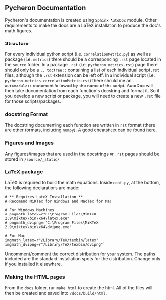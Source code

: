 ## Pycheron Documentation

Pycheron's documentation is created using `Sphinx AutoDoc` module. Other requirements to make the docs are a LaTeX 
installation to produce the doc's math figures.

### Structure
For every individual python script (i.e. `correlationMetric.py`) as well as package (i.e. `metrics`) there should be a
corresponding `.rst` page located in the `source` folder. In a package `.rst` (i.e. `pycheron.metrics.rst`) page there 
should only be a `.. toctree::` containing a list of each individual script`.rst` files, although the `.rst` extension
can be left off. In a individual script (i.e. `pycheron.metrics.correlationMetric.rst`) there should me an 
`.. automodule::` statement followed by the name of the script. AutoDoc will then take documentation from each
function's docstring and format it. So if you develop a new script or package, you will need to create a new `.rst` file
for those scripts/packages.

### docstring Format

The docstring documenting each function are written in `rst` format (there are other formats, including `numpy`). A
good cheatsheet can be found [here](https://sphinx-tutorial.readthedocs.io/cheatsheet/).

### Figures and Images

Any figures/images that are used in the docstrings or `.rst` pages should be stored in `/source/_static/`

### LaTeX package
LaTeX is required to build the math equations. Inside `conf.py`, at the bottom, the following declarations are made:

```#----- Options for pngmath ------
# ** Requires LateX Installation **
# Recomend MiKTex for Windows and MacTex for Mac

# For Windows Machines
# pngmath_latex=r"C:\Program Files\MiKTeX 2.9\miktex\bin\x64\latex.exe"
# pngmath_dvipng=r"C:\Program Files\MiKTeX 2.9\miktex\bin\x64\dvipng.exe"

# For Mac
imgmath_latex=r"/Library/TeX/texbin/latex"
imgmath_dvipng=r"/Library/TeX/texbin/dvipng"`
```

Uncomment/comment the correct distribution for your system. The paths included are the standard installation spots for
the distribution. Change only if you installed it elsewhere.

### Making the HTML pages

From the `docs` folder, run `make html` to create the html. All of the files will then be created and saved into
 `/docs/build/html`.